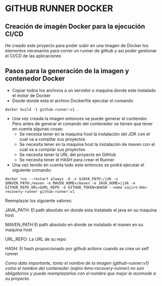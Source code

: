 # GITHUB RUNNER DOCKER
## Creación de imagén Docker para la ejecución CI/CD

He creado este proyecto para poder subir en una imagen de Docker los elementos necesarios para correr un runner de github y así poder gestionar el CI/CD de las aplicaciones

## Pasos para la generación de la imagen y contenedor Docker

* Copiar todos los archivos a un servidor o maquina donde este instalado el motor de Docker
* Desde donde esta el archivo Dockerfile ejecutar el comando

```console
docker build -t github-runner:v1 .
```
* Una vez creada la imagen entonces se puede generar el contendor. Pero antes de generar el comando del contenedor se tienen que tener en cuenta algunas cosas:
    * Se necesta tener en la maquina host la instalación del JDK con el cual va a compilar sus proyectos
    * Se necesita tener en la maquina host la instalación de maven con el cual va a compilar sus proyectos
    * Se necesita tener la URL del proyecto en GitHub
    * Se necesita tener el HASH para crear el Runner
* Una vez tenido en cuenta todo esto entonces se podrá ejecutar el siguiente comando:
```console
docker run --restart always -d -v $JAVA_PATH:/jdk -v $MAVEN_PATH:/maven -e MAVEN_HOME=/maven -e JAVA_HOME=/jdk -e GITHUB_REPO_URL=$URL_REPO -e GITHUB_TOKEN=$HASH --name sajiro-bmv-recovery-runner github-runner:v1
```
Reemplazar los siguiente valores:

JAVA_PATH: El path absoluto en donde esta instalado el java en su maquina host

MAVEN_PATH El path absoluto en donde se instalado el maven en su maquina host

URL_REPO: La URL de su repo

HASH: El hash proporcionado por github actions cuando se crea un self runner

*Como dato importante, tanto el nombre de la imagen (github-runner:v1) como el nombre del contenedor (sajiro-bmv-recovery-runner) no son obligatorios y puede reemplazarlos con el nombre que mejor le acomode a su proyecto.*
